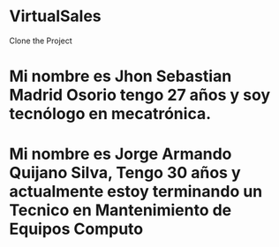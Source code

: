 # VirtualSales

Clone the Project

# Mi nombre es Jhon Sebastian Madrid Osorio tengo 27 años y soy tecnólogo en mecatrónica.
# Mi nombre es Jorge Armando Quijano Silva, Tengo 30 años y actualmente estoy terminando un Tecnico en Mantenimiento de Equipos Computo